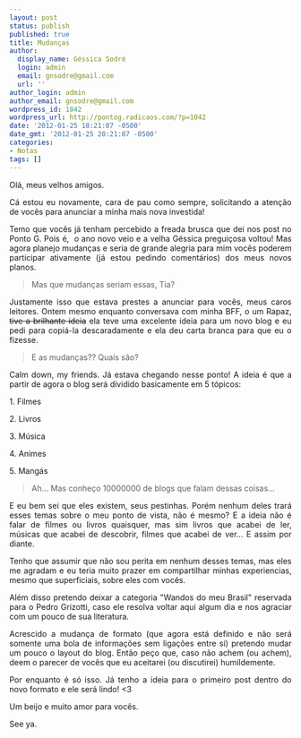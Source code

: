 ```yaml
---
layout: post
status: publish
published: true
title: Mudanças
author:
  display_name: Géssica Sodré
  login: admin
  email: gnsodre@gmail.com
  url: ''
author_login: admin
author_email: gnsodre@gmail.com
wordpress_id: 1042
wordpress_url: http://pontog.radicaos.com/?p=1042
date: '2012-01-25 18:21:07 -0500'
date_gmt: '2012-01-25 20:21:07 -0500'
categories:
- Notas
tags: []
---
```

<p style="text-align: justify;">Olá, meus velhos amigos.</p>
<p style="text-align: justify;">Cá estou eu novamente, cara de pau como sempre, solicitando a atenção de vocês para anunciar a minha mais nova investida!</p>
<p style="text-align: justify;">Temo que vocês já tenham percebido a freada brusca que dei nos post no Ponto G. Pois é,  o ano novo veio e a velha Géssica preguiçosa voltou! Mas agora planejo mudanças e seria de grande alegria para mim vocês poderem participar ativamente (já estou pedindo comentários) dos meus novos planos.</p>
<blockquote>
<p style="text-align: justify;">Mas que mudanças seriam essas, Tia?</p>
</blockquote>
<p style="text-align: justify;">Justamente isso que estava prestes a anunciar para vocês, meus caros leitores. Ontem mesmo enquanto conversava com minha BFF, o um Rapaz, <del>tive a brilhante ideia</del> ela teve uma excelente ideia para um novo blog e eu pedi para copiá-la descaradamente e ela deu carta branca para que eu o fizesse.</p>
<blockquote>
<p style="text-align: justify;">E as mudanças?? Quais são?</p>
</blockquote>
<p style="text-align: justify;">Calm down, my friends. Já estava chegando nesse ponto! A ideia é que a partir de agora o blog será dividido basicamente em 5 tópicos:</p>
<p style="text-align: justify;">1. Filmes</p>
<p style="text-align: justify;">2. Livros</p>
<p style="text-align: justify;">3. Música</p>
<p style="text-align: justify;">4. Animes</p>
<p style="text-align: justify;">5. Mangás</p>
<blockquote>
<p style="text-align: justify;">Ah... Mas conheço 10000000 de blogs que falam dessas coisas...</p>
</blockquote>
<p style="text-align: justify;">E eu bem sei que eles existem, seus pestinhas. Porém nenhum deles trará esses temas sobre o meu ponto de vista, não é mesmo? E a ideia não é falar de filmes ou livros quaisquer, mas sim livros que acabei de ler, músicas que acabei de descobrir, filmes que acabei de ver... E assim por diante.</p>
<p style="text-align: justify;">Tenho que assumir que não sou perita em nenhum desses temas, mas eles me agradam e eu teria muito prazer em compartilhar minhas experiencias, mesmo que superficiais, sobre eles com vocês.</p>
<p style="text-align: justify;">Além disso pretendo deixar a categoria "Wandos do meu Brasil" reservada para o Pedro Grizotti, caso ele resolva voltar aqui algum dia e nos agraciar com um pouco de sua literatura.</p>
<p style="text-align: justify;">Acrescido a mudança de formato (que agora está definido e não será somente uma bola de informações sem ligações entre si) pretendo mudar um pouco o layout do blog. Então peço que, caso não achem (ou achem), deem o parecer de vocês que eu aceitarei (ou discutirei) humildemente.</p>
<p style="text-align: justify;">Por enquanto é só isso. Já tenho a ideia para o primeiro post dentro do novo formato e ele será lindo! &lt;3</p>
<p style="text-align: justify;">Um beijo e muito amor para vocês.</p>
<p style="text-align: justify;">See ya.</p>
